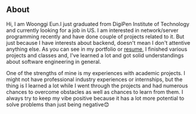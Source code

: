 ## About
Hi, I am Woonggi Eun.I just graduated from DigiPen Institute of Technology and currently looking for a job in US. I am interested in network/server programming recently and have done couple of projects related to it. But just because I have interests about backend, doesn't mean I don't attentive anything else. As you can see in my portfolio or [resume](https://docs.google.com/document/d/1xq83UtJkHlWHHsVdAZLUtqCW46nkc56GyI09bwm_hZg/edit?usp=sharing), I finished various projects and classes and, I've learned a lot and got solid understandings about software engineering in general.

One of the strengths of mine is my experiences with academic projects. I might not have professional industry experiences or internships, but the thing is I learned a lot while I went through the projects and had numerous chances to overcome obstacles as well as chances to learn from them. I always try to keep my vibe positive because it has a lot more potential to solve problems than just being negative😊



<!--
**Woonggi/woonggi** is a ✨ _special_ ✨ repository because its `README.md` (this file) appears on your GitHub profile.

Here are some ideas to get you started:

- 🔭 I’m currently working on ...
- 🌱 I’m currently learning ...
- 👯 I’m looking to collaborate on ...
- 🤔 I’m looking for help with ...
- 💬 Ask me about ...
- 📫 How to reach me: ...
- 😄 Pronouns: ...
- ⚡ Fun fact: ...
-->
